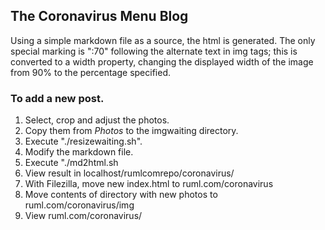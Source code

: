 ## The Coronavirus Menu Blog

Using a simple markdown file as a source, the html is generated. The only special marking is ":70" following the alternate text in img tags; this is converted to a width property, changing the displayed width of the image from 90% to the percentage specified.

### To add a new post.

1. Select, crop and adjust the photos.
2. Copy them from *Photos* to the imgwaiting directory.
3. Execute "./resizewaiting.sh".
4. Modify the markdown file.
5. Execute "./md2html.sh
6. View result in localhost/rumlcomrepo/coronavirus/
7. With Filezilla, move new index.html to ruml.com/coronavirus
8. Move contents of directory with new photos to ruml.com/coronavirus/img
9. View ruml.com/coronavirus/